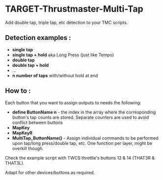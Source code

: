 # TARGET-Thrustmaster-Multi-Tap
Add double tap, triple tap, etc detection to your TMC scripts.

## Detection examples :
* **single tap**
* **single tap + hold** aka Long Press (just like Tempo)
* **double tap**
* **double tap + hold**
* ...
* **n number of taps** with/without hold at end


## How to :
Each button that you want to assign outputs to needs the following:
* **define ButtonName n** - the index in the array where the corresponding button's tap counts are stored. Separate counters are used to avoid conflict between buttons
* **MapKey**
* **MapKeyR**
* **MultiTap_ButtonName()** - Assign individual commands to be performed upon tap/long press/double tap, etc. One function per layer, might be overkill though.


Check the example script with TWCS throttle's buttons 12 & 14 (THAT3R & THAT3L).

Adapt for other devices/buttons as required.
